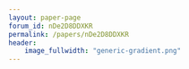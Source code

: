 ```yaml
---
layout: paper-page
forum_id: nDe2D8DDXKR
permalink: /papers/nDe2D8DDXKR
header:
    image_fullwidth: "generic-gradient.png"
---
```

    